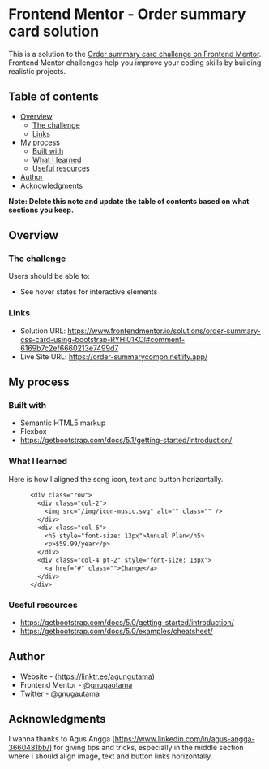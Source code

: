 # Frontend Mentor - Order summary card solution

This is a solution to the [Order summary card challenge on Frontend Mentor](https://www.frontendmentor.io/challenges/order-summary-component-QlPmajDUj). Frontend Mentor challenges help you improve your coding skills by building realistic projects. 

## Table of contents

- [Overview](#overview)
  - [The challenge](#the-challenge)
  - [Links](#links)
- [My process](#my-process)
  - [Built with](#built-with)
  - [What I learned](#what-i-learned)
  - [Useful resources](#useful-resources)
- [Author](#author)
- [Acknowledgments](#acknowledgments)

**Note: Delete this note and update the table of contents based on what sections you keep.**

## Overview

### The challenge

Users should be able to:

- See hover states for interactive elements

### Links

- Solution URL: https://www.frontendmentor.io/solutions/order-summary-css-card-using-bootstrap-RYHl01KOl#comment-6169b7c2ef6660213e7499d7
- Live Site URL: https://order-summarycompn.netlify.app/

## My process

### Built with

- Semantic HTML5 markup
- Flexbox
- https://getbootstrap.com/docs/5.1/getting-started/introduction/


### What I learned

Here is how I aligned the song icon, text and button horizontally.

  <!--to make the middle section-->
          <div class="row">
            <div class="col-2">
              <img src="/img/icon-music.svg" alt="" class="" />
            </div>
            <div class="col-6">
              <h5 style="font-size: 13px">Annual Plan</h5>
              <p>$59.99/year</p>
            </div>
            <div class="col-4 pt-2" style="font-size: 13px">
              <a href="#" class="">Change</a>
            </div>
          </div>
   <!--end of middle section-->

### Useful resources

- https://getbootstrap.com/docs/5.0/getting-started/introduction/
- https://getbootstrap.com/docs/5.0/examples/cheatsheet/


## Author

- Website - (https://linktr.ee/agungutama)
- Frontend Mentor - [@gnugautama](https://www.frontendmentor.io/profile/gnugautama)
- Twitter - [@gnugautama](https://twitter.com/gnugautama)


## Acknowledgments

I wanna thanks to Agus Angga [https://www.linkedin.com/in/agus-angga-3660481bb/] for giving tips and tricks, especially in the middle section where I should align image, text and button links horizontally. 

